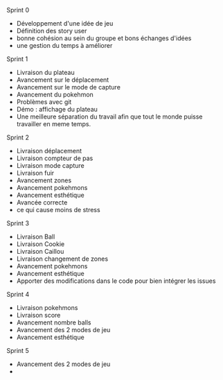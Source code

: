 Sprint 0

- Développement d'une idée de jeu 
- Définition des story user
- bonne cohésion au sein du groupe et bons échanges d'idées
- une gestion du temps à améliorer 





Sprint 1

- Livraison du plateau
- Avancement sur le déplacement
- Avancement sur le mode de capture
- Avancement du pokehmon
- Problèmes avec git
- Démo : affichage du plateau
- Une meilleure séparation du travail afin que tout le monde puisse travailler en meme temps.

Sprint 2

- Livraison déplacement
- Livraison compteur de pas
- Livraison mode capture
- Livraison fuir
- Avancement zones
- Avancement pokehmons
- Avancement esthétique
- Avancée correcte 
- ce qui cause moins de stress

Sprint 3

- Livraison Ball
- Livraison Cookie
- Livraison Caillou
- Livraison changement de zones
- Avancement pokehmons
- Avancement esthétique
- Apporter des modifications dans le code pour bien intégrer les issues


Sprint 4

- Livraison pokehmons
- Livraison score
- Avancement nombre balls
- Avancement des 2 modes de jeu
- Avancement esthétique

Sprint 5

- Avancement des 2 modes de jeu
- 






    




